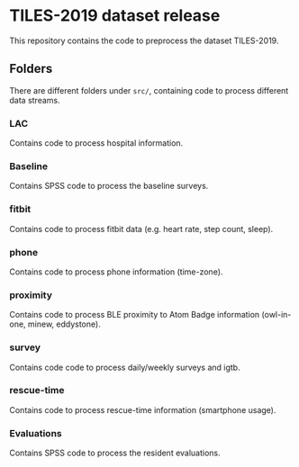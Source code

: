# TILES-2019 dataset release
This repository contains the code to preprocess the dataset TILES-2019.

## Folders
There are different folders under `src/`, containing code to process different data streams.

### LAC
Contains code to process hospital information.

### Baseline
Contains SPSS code to process the baseline surveys.

### fitbit
Contains code to process fitbit data (e.g. heart rate, step count, sleep).

### phone
Contains code to process phone information (time-zone).

### proximity
Contains code to process BLE proximity to Atom Badge information (owl-in-one, minew, eddystone).

### survey
Contains code code to process daily/weekly surveys and igtb.

### rescue-time
Contains code to process rescue-time information (smartphone usage).

### Evaluations
Contains SPSS code to process the resident evaluations.
